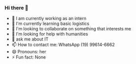 ### Hi there 👋

- 🔭 I am currently working as an intern 
- 🌱 I'm currently learning basic logistics
- 👯 I'm looking to collaborate on something that interests me
- 🤔 I'm looking for help with humanities
- 💬 ask me about IT
- 📫 How to contact me: WhatsApp (19) 99614-6662
- 😄 Pronouns: her
- ⚡ Fun fact: None

